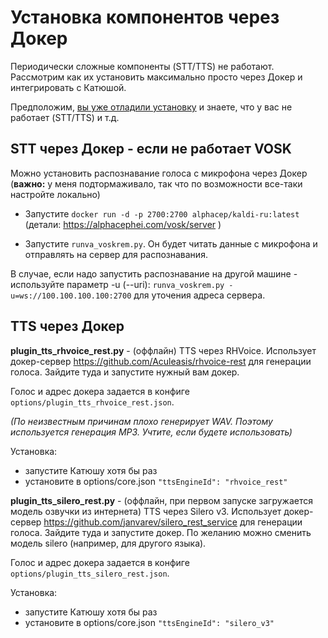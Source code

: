 # Установка компонентов через Докер

Периодически сложные компоненты (STT/TTS) не работают. 
Рассмотрим как их установить максимально просто через Докер и интегрировать с Катюшой.

Предположим, [вы уже отладили установку](/docs/INSTALL_DEBUG.md) и знаете, что у вас 
не работает (STT/TTS) и т.д.

## STT через Докер - если не работает VOSK

Можно установить распознавание голоса с микрофона через Докер 
(**важно:** у меня подтормаживало, так что по возможности все-таки настройте локально)

- Запустите `docker run -d -p 2700:2700 alphacep/kaldi-ru:latest` 
(детали: https://alphacephei.com/vosk/server )

- Запустите `runva_voskrem.py`. Он будет читать данные с микрофона и отправлять на сервер 
для распознавания.

В случае, если надо запустить распознавание на другой машине -
используйте параметр -u (--uri): `runva_voskrem.py -u=ws://100.100.100.100:2700` 
для уточения адреса сервера.

## TTS через Докер

**plugin_tts_rhvoice_rest.py** - (оффлайн) TTS через RHVoice.
Использует докер-сервер https://github.com/Aculeasis/rhvoice-rest для
генерации голоса. Зайдите туда и запустите нужный вам докер.

Голос и адрес докера задается в конфиге `options/plugin_tts_rhvoice_rest.json`.

_(По неизвестным причинам плохо генерирует WAV. 
Поэтому используется генерация MP3. Учтите, если будете использовать)_

Установка:
- запустите Катюшу хотя бы раз
- установите в options/core.json `"ttsEngineId": "rhvoice_rest"`

**plugin_tts_silero_rest.py** - (оффлайн, при первом запуске загружается модель озвучки из интернета) TTS через Silero v3.
Использует докер-сервер https://github.com/janvarev/silero_rest_service для
генерации голоса. Зайдите туда и запустите докер. По желанию можно сменить модель silero (например, для другого языка).

Голос и адрес докера задается в конфиге `options/plugin_tts_silero_rest.json`.

Установка:
- запустите Катюшу хотя бы раз
- установите в options/core.json `"ttsEngineId": "silero_v3"`
